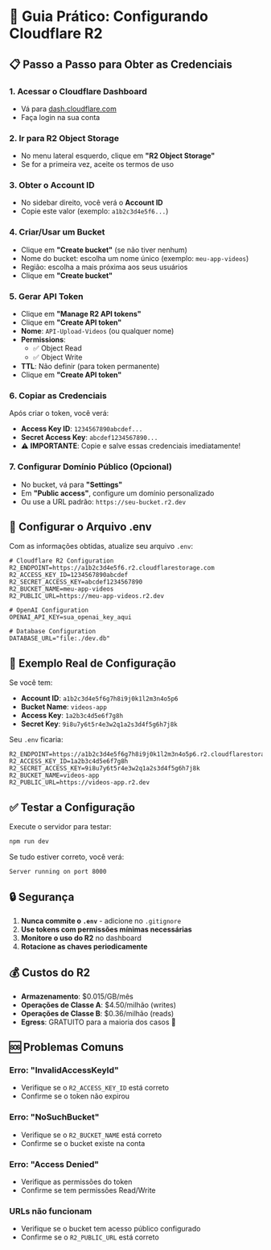 # 🔧 Guia Prático: Configurando Cloudflare R2

## 📋 Passo a Passo para Obter as Credenciais

### 1. **Acessar o Cloudflare Dashboard**
- Vá para [dash.cloudflare.com](https://dash.cloudflare.com)
- Faça login na sua conta

### 2. **Ir para R2 Object Storage**
- No menu lateral esquerdo, clique em **"R2 Object Storage"**
- Se for a primeira vez, aceite os termos de uso

### 3. **Obter o Account ID**
- No sidebar direito, você verá o **Account ID**
- Copie este valor (exemplo: `a1b2c3d4e5f6...`)

### 4. **Criar/Usar um Bucket**
- Clique em **"Create bucket"** (se não tiver nenhum)
- Nome do bucket: escolha um nome único (exemplo: `meu-app-videos`)
- Região: escolha a mais próxima aos seus usuários
- Clique em **"Create bucket"**

### 5. **Gerar API Token**
- Clique em **"Manage R2 API tokens"**
- Clique em **"Create API token"**
- **Nome**: `API-Upload-Videos` (ou qualquer nome)
- **Permissions**: 
  - ✅ Object Read
  - ✅ Object Write
- **TTL**: Não definir (para token permanente)
- Clique em **"Create API token"**

### 6. **Copiar as Credenciais**
Após criar o token, você verá:
- **Access Key ID**: `1234567890abcdef...`
- **Secret Access Key**: `abcdef1234567890...`
- ⚠️ **IMPORTANTE**: Copie e salve essas credenciais imediatamente!

### 7. **Configurar Domínio Público (Opcional)**
- No bucket, vá para **"Settings"**
- Em **"Public access"**, configure um domínio personalizado
- Ou use a URL padrão: `https://seu-bucket.r2.dev`

## 🔄 Configurar o Arquivo .env

Com as informações obtidas, atualize seu arquivo `.env`:

```env
# Cloudflare R2 Configuration
R2_ENDPOINT=https://a1b2c3d4e5f6.r2.cloudflarestorage.com
R2_ACCESS_KEY_ID=1234567890abcdef
R2_SECRET_ACCESS_KEY=abcdef1234567890
R2_BUCKET_NAME=meu-app-videos
R2_PUBLIC_URL=https://meu-app-videos.r2.dev

# OpenAI Configuration
OPENAI_API_KEY=sua_openai_key_aqui

# Database Configuration
DATABASE_URL="file:./dev.db"
```

## 📝 Exemplo Real de Configuração

Se você tem:
- **Account ID**: `a1b2c3d4e5f6g7h8i9j0k1l2m3n4o5p6`
- **Bucket Name**: `videos-app`
- **Access Key**: `1a2b3c4d5e6f7g8h`
- **Secret Key**: `9i8u7y6t5r4e3w2q1a2s3d4f5g6h7j8k`

Seu `.env` ficaria:

```env
R2_ENDPOINT=https://a1b2c3d4e5f6g7h8i9j0k1l2m3n4o5p6.r2.cloudflarestorage.com
R2_ACCESS_KEY_ID=1a2b3c4d5e6f7g8h
R2_SECRET_ACCESS_KEY=9i8u7y6t5r4e3w2q1a2s3d4f5g6h7j8k
R2_BUCKET_NAME=videos-app
R2_PUBLIC_URL=https://videos-app.r2.dev
```

## ✅ Testar a Configuração

Execute o servidor para testar:

```bash
npm run dev
```

Se tudo estiver correto, você verá:
```
Server running on port 8000
```

## 🔒 Segurança

1. **Nunca commite o `.env`** - adicione no `.gitignore`
2. **Use tokens com permissões mínimas necessárias**
3. **Monitore o uso do R2** no dashboard
4. **Rotacione as chaves periodicamente**

## 💰 Custos do R2

- **Armazenamento**: $0.015/GB/mês
- **Operações de Classe A**: $4.50/milhão (writes)
- **Operações de Classe B**: $0.36/milhão (reads)
- **Egress**: GRATUITO para a maioria dos casos 🎉

## 🆘 Problemas Comuns

### Erro: "InvalidAccessKeyId"
- Verifique se o `R2_ACCESS_KEY_ID` está correto
- Confirme se o token não expirou

### Erro: "NoSuchBucket"
- Verifique se o `R2_BUCKET_NAME` está correto
- Confirme se o bucket existe na conta

### Erro: "Access Denied"
- Verifique as permissões do token
- Confirme se tem permissões Read/Write

### URLs não funcionam
- Verifique se o bucket tem acesso público configurado
- Confirme se o `R2_PUBLIC_URL` está correto 